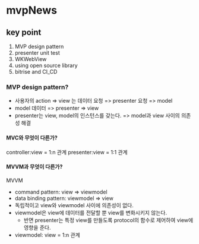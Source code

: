 # mvpNews

## key point 
1. MVP design pattern
2. presenter unit test
3. WKWebView
4. using open source library 
5. bitrise and CI_CD

### MVP design pattern?
- 사용자의 action => view 는 데이터 요청 => presenter 요청 => model
- model 데이터 => presenter => view 
- presenter는 view, model의 인스턴스를 갖는다. => model과 view 사이의 의존성 해결

#### MVC와 무엇이 다른가?
controller:view = 1:n 관계
presenter:view = 1:1 관계

#### MVVM과 무엇이 다른가?
MVVM
- command pattern: view => viewmodel
- data binding pattern: viewmodel => view
- 독립적이고 view와 viewmodel 사이에 의존성이 없다. 
- viewmodel은 view에 데이터를 전달할 뿐 view를 변화시키지 않는다.
  - 반면 presenter는 특정 view를 만들도록 protocol의 함수로 제어하여 view에 영향을 준다.
- viewmodel: view = 1:n 관계
